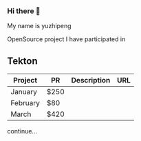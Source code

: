 ### Hi there 👋

My name is yuzhipeng

OpenSource project I have participated in

## Tekton

| Project    | PR | Description| URL |
| -------- | ------- |--|--|
| January  | $250    |||
| February | $80     |||
| March    | $420    |||


continue...

<!--
**yuzp1996/yuzp1996** is a ✨ _special_ ✨ repository because its `README.md` (this file) appears on your GitHub profile.

Here are some ideas to get you started:

- 🔭 I’m currently working on ...
- 🌱 I’m currently learning ...
- 👯 I’m looking to collaborate on ...
- 🤔 I’m looking for help with ...
- 💬 Ask me about ...
- 📫 How to reach me: ...
- 😄 Pronouns: ...
- ⚡ Fun fact: ...
-->
